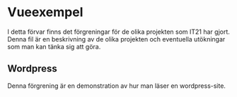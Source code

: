 # Vueexempel
I detta förvar finns det förgreningar för de olika projekten som IT21 har gjort. 
Denna fil är en beskrivning av de olika projekten och eventuella utökningar som man kan tänka sig att göra.

## Wordpress
Denna förgrening är en demonstration av hur man läser en wordpress-site.
